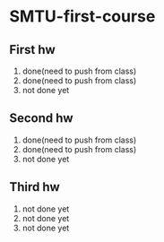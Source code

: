 # SMTU-first-course
## First hw
  1. done(need to push from class)
  2. done(need to push from class)
  3. not done yet
## Second hw
  1. done(need to push from class)
  2. done(need to push from class)
  3. not done yet
## Third hw
  1. not done yet
  2. not done yet
  3. not done yet
  
